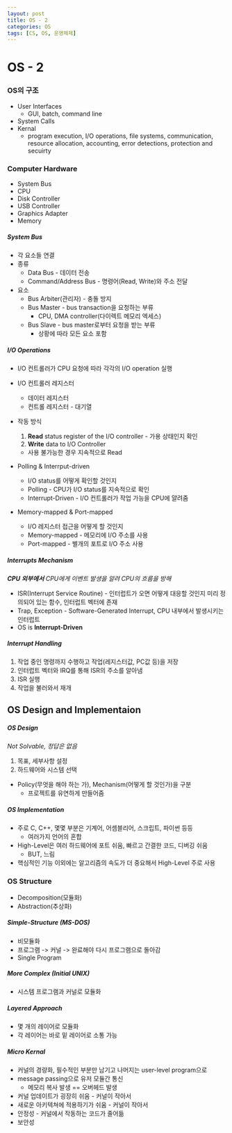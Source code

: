 ```yaml
---
layout: post
title: OS - 2
categories: OS
tags: [CS, OS, 운영체제]
---
```


# OS - 2

### OS의 구조

- User Interfaces
  - GUI, batch, command line
- System Calls
- Kernal
  - program execution, I/O operations, file systems, communication, resource allocation, accounting, error detections, protection and secuirty

### Computer Hardware

- System Bus
- CPU
- Disk Controller
- USB Controller
- Graphics Adapter
- Memory

##### System Bus

- 각 요소들 연결
- 종류
  - Data Bus - 데이터 전송
  - Command/Address Bus - 명령어(Read, Write)와 주소 전달
- 요소
  - Bus Arbiter(관리자) - 충돌 방지
  - Bus Master - bus transaction을 요청하는 부류
    - CPU, DMA controller(다이렉트 메모리 엑세스)
  - Bus Slave - bus master로부터 요청을 받는 부류
    - 상황에 따라 모든 요소 포함

##### I/O Operations

- I/O 컨트롤러가 CPU 요청에 따라 각각의 I/O operation 실행
- I/O 컨트롤러 레지스터
  - 데이터 레지스터
  - 컨트롤 레지스터 - 대기열
- 작동 방식

  1. **Read** status register of the I/O controller - 가용 상태인지 확인
  2. **Write** data to I/O Controller

  - 사용 불가능한 경우 지속적으로 Read

- Polling & Interrput-driven
  - I/O status를 어떻게 확인할 것인지
  - Polling - CPU가 I/O status를 지속적으로 확인
  - Interrupt-Driven - I/O 컨트롤러가 작업 가능을 CPU에 얄려줌
- Memory-mapped & Port-mapped
  - I/O 레지스터 접근을 어떻게 할 것인지
  - Memory-mapped - 메모리에 I/O 주소를 사용
  - Port-mapped - 별개의 포트로 I/O 주소 사용

##### Interrupts Mechanism

_**CPU 외부에서** CPU에게 이벤트 발생을 알려 CPU의 흐름을 방해_

- ISR(Interrupt Service Routine) - 인터럽트가 오면 어떻게 대응할 것인지 미리 정의되어 있는 함수, 인터럽트 벡터에 존재
- Trap, Exception - Software-Generated Interrupt, CPU 내부에서 발생시키는 인터럽트
- OS is **Interrupt-Driven**

##### Interrupt Handling

1. 작업 중인 명령까지 수행하고 작업(레지스터값, PC값 등)을 저장
2. 인터럽트 벡터와 IRQ를 통해 ISR의 주소를 알아냄
3. ISR 실행
4. 작업을 불러와서 재개

## OS Design and Implementaion

##### OS Design

_Not Solvable, 정답은 없음_

1. 목표, 세부사항 설정
2. 하드웨어와 시스템 선택

- Policy(무엇을 해야 하는 가), Mechanism(어떻게 할 것인가)을 구분
  - 프로젝트를 유연하게 만들어줌

##### OS Implementation

- 주로 C, C++, 몇몇 부분은 기계어, 어셈블리어, 스크립트, 파이썬 등등
  - 여러가지 언어의 혼합
- High-Level은 여러 하드웨어에 포트 쉬움, 빠르고 간결한 코드, 디버깅 쉬움
  - BUT, 느림
- 핵심적인 기능 이외에는 알고리즘의 속도가 더 중요해서 High-Level 주로 사용

### OS Structure

- Decomposition(모듈화)
- Abstraction(추상화)

##### Simple-Structure (MS-DOS)

- 비모듈화
- 프로그램 -> 커널 -> 완료해야 다시 프로그램으로 돌아감
- Single Program

##### More Complex (Initial UNIX)

- 시스템 프로그램과 커널로 모듈화

##### Layered Approach

- 몇 개의 레이어로 모듈화
- 각 레이어는 바로 밑 레이어로 소통 가능

##### Micro Kernal

- 커널의 경량화, 필수적인 부분만 남기고 나머지는 user-level program으로
- message passing으로 유저 모듈간 통신
  - 메모리 복사 발생 == 오버헤드 발생
- 커널 업데이트가 굉장히 쉬움 - 커널이 작아서
- 새로운 아키텍쳐에 적용하기가 쉬움 - 커널이 작아서
- 안정성 - 커널에서 작동하는 코드가 줄어듦
- 보안성

#####
